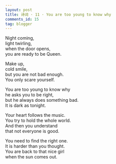 ```yaml
---
layout: post
title: 诗词 · 11 · You are too young to know why
comments_id: 15
tag: blogger
---
```


Night coming,<br />
light twirling,<br />
when the door opens,<br />
you are ready to be Queen.

Make up,<br />
cold smile,<br />
but you are not bad enough.<br />
You only scare yourself.

You are too young to know why<br />
he asks you to be right,<br />
but he always does something bad.<br />
It is dark as tonight.

Your heart follows the music.<br />
You try to hold the whole world.<br />
And then you understand<br />
that not everyone is good.

You need to find the right one.<br />
It is harder than you thought.<br />
You are back to that nice girl<br />
when the sun comes out.
